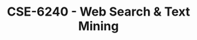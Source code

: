 ---
layout: course
title: CSE-6240 - Web Search & Text Mining
aliases: 
course_id: CSE-6240
permalink: /CSE-6240/
avg_difficulty: 0
avg_rating: 0
avg_workload: 0
type: course_page
---